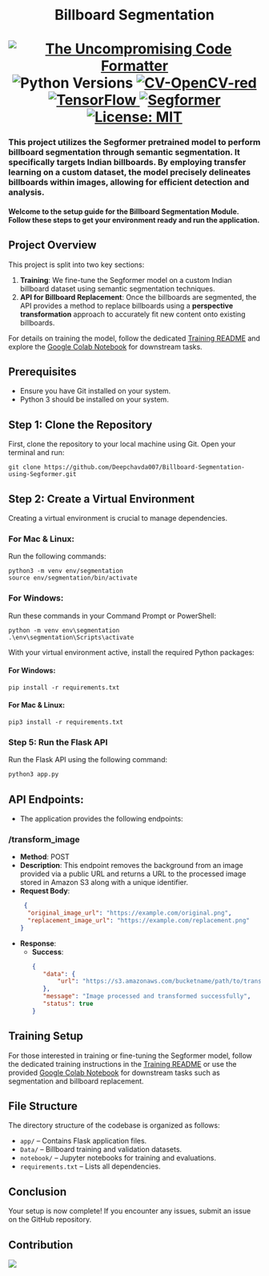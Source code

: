 <p>
  <div align="center">
  <h1>
<br >
  Billboard Segmentation <br /> <br />
    <a href="https://github.com/psf/black">
      <img
        src="https://img.shields.io/badge/code%20style-black-000000.svg"
        alt="The Uncompromising Code Formatter"
      />
    </a>
      <a>
      <img
        src="https://img.shields.io/badge/python-3.9%20%7C%203.10-blue"
        alt="Python Versions"
      />
    </a>
    <a href="https://docs.opencv.org/4.x/index.htm)">
      <img
        src="https://img.shields.io/badge/CV-OpenCV-red"
        alt="CV-OpenCV-red"
      />
    </a>
    <a href="https://www.tensorflow.org/">
      <img
        src="https://img.shields.io/badge/DL-TensorFlow-orange"
        alt="TensorFlow"
      />
    </a>
    <a href="https://huggingface.co/docs/transformers/model_doc/segformer">
  <img
    src="https://img.shields.io/badge/Semantic%20Segmentation-Segformer-brightgreen"
    alt="Segformer"
  />
</a>
     <a href="https://opensource.org/licenses/MIT">
      <img
        src="https://img.shields.io/badge/License-MIT-blue.svg"
        alt="License: MIT"
      />
    </a>
  </h1>
  </div>
   <h3>This project utilizes the Segformer pretrained model to perform billboard segmentation through semantic segmentation. It specifically targets Indian billboards. By employing transfer learning on a custom dataset, the model precisely delineates billboards within images, allowing for efficient detection and analysis.
</h3>
  <h4>Welcome to the setup guide for the Billboard Segmentation Module. Follow these steps to get your environment ready and run the application.</h4>
</p>

## Project Overview

This project is split into two key sections:
1. **Training**: We fine-tune the Segformer model on a custom Indian billboard dataset using semantic segmentation techniques.
2. **API for Billboard Replacement**: Once the billboards are segmented, the API provides a method to replace billboards using a **perspective transformation** approach to accurately fit new content onto existing billboards.

For details on training the model, follow the dedicated [Training README](https://github.com/Deepchavda007/Billboard-Segmentation-using-Segformer) and explore the [Google Colab Notebook](https://colab.research.google.com/github/Deepchavda007/Billboard-Segmentation-using-Segformer/blob/main/Billboard_Segmentation.ipynb) for downstream tasks.

## Prerequisites
- Ensure you have Git installed on your system.
- Python 3 should be installed on your system.

## Step 1: Clone the Repository
First, clone the repository to your local machine using Git. Open your terminal and run:

```
git clone https://github.com/Deepchavda007/Billboard-Segmentation-using-Segformer.git
```

## Step 2: Create a Virtual Environment
Creating a virtual environment is crucial to manage dependencies.

### For Mac & Linux:
Run the following commands:

```
python3 -m venv env/segmentation
source env/segmentation/bin/activate
```

### For Windows:
Run these commands in your Command Prompt or PowerShell:

```
python -m venv env\segmentation
.\env\segmentation\Scripts\activate
```

With your virtual environment active, install the required Python packages:


#### For Windows:
```
pip install -r requirements.txt
```

#### For Mac & Linux:
```
pip3 install -r requirements.txt
```

### Step 5: Run the Flask API

Run the Flask API using the following command:

```bash
python3 app.py
```

## API Endpoints:
  - The application provides the following endpoints:
### /transform_image
- **Method**: POST
- **Description**: This endpoint removes the background from an image provided via a public URL and returns a URL to the processed image stored in Amazon S3 along with a unique identifier.
- **Request Body**:
  ```json
   {
    "original_image_url": "https://example.com/original.png",
    "replacement_image_url": "https://example.com/replacement.png"
  }
  ```
- **Response**:
  - **Success**:
     ```json
     {
        "data": {
            "url": "https://s3.amazonaws.com/bucketname/path/to/transformed_image.png"
        },
        "message": "Image processed and transformed successfully",
        "status": true
    }
    ```
## Training Setup

For those interested in training or fine-tuning the Segformer model, follow the dedicated training instructions in the [Training README](https://github.com/Deepchavda007/Billboard-Segmentation-using-Segformer) or use the provided [Google Colab Notebook](https://colab.research.google.com/github/Deepchavda007/Billboard-Segmentation-using-Segformer/blob/main/Billboard_Segmentation.ipynb) for downstream tasks such as segmentation and billboard replacement.

## File Structure
The directory structure of the codebase is organized as follows:
- `app/` – Contains Flask application files.
- `Data/` – Billboard training and validation datasets.
- `notebook/` – Jupyter notebooks for training and evaluations.
- `requirements.txt` – Lists all dependencies.
  
## Conclusion
Your setup is now complete! If you encounter any issues, submit an issue on the GitHub repository.

## Contribution
<a href="https://github.com/Deepchavda007/Billboard-Segmentation-using-Segformer/graphs/contributors">
  <img src="https://contrib.rocks/image?repo=Deepchavda007/Billboard-Segmentation-using-Segformer" />
</a>
